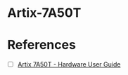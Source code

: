 # Artix-7A50T


# References

- [ ] [Artix 7A50T - Hardware User Guide ](https://www.avnet.com/apac/products/product-highlights/xilinx-artix7)
